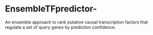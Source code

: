 # EnsembleTFpredictor-
An ensemble approach to rank putative causal transcription factors that regulate a set of query genes by prediction confidence.
